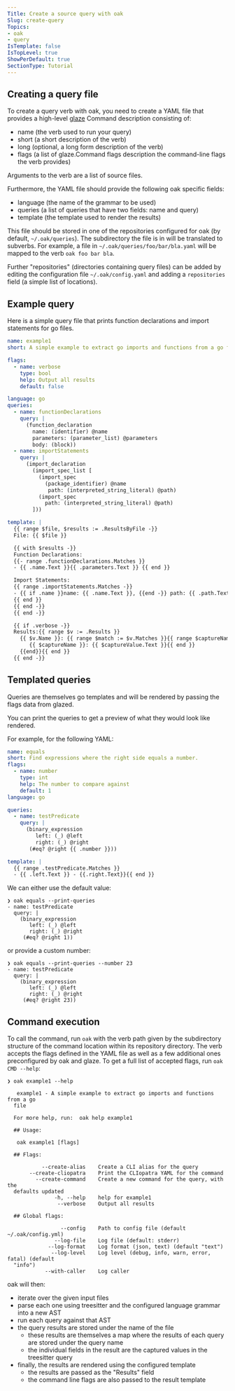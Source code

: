 ```yaml
---
Title: Create a source query with oak
Slug: create-query
Topics:
- oak
- query
IsTemplate: false
IsTopLevel: true
ShowPerDefault: true
SectionType: Tutorial
---
```


## Creating a query file

To create a query verb with oak, you need to create a YAML file that 
provides a high-level [glaze](https://github.com/go-go-golems/glazed) Command
description consisting of:

- name (the verb used to run your query)
- short (a short description of the verb)
- long (optional, a long form description of the verb)
- flags (a list of glaze.Command flags description the command-line flags the verb provides)

Arguments to the verb are a list of source files. 

Furthermore, the YAML file should provide the following oak specific fields:

- language (the name of the grammar to be used)
- queries (a list of queries that have two fields: name and query)
- template (the template used to render the results)

This file should be stored in one of the repositories configured for oak (by default, `~/.oak/queries`).
The subdirectory the file is in will be translated to subverbs. For example, a file in `~/.oak/queries/foo/bar/bla.yaml`
will be mapped to the verb `oak foo bar bla`.

Further "repositories" (directories containing query files) can be added by editing the configuration file
`~/.oak/config.yaml` and adding a `repositories` field (a simple list of locations).

## Example query

Here is a simple query file that prints function declarations and import statements for go files.

```yaml
name: example1
short: A simple example to extract go imports and functions from a go file

flags:
  - name: verbose
    type: bool
    help: Output all results
    default: false

language: go
queries:
  - name: functionDeclarations
    query: |
      (function_declaration
        name: (identifier) @name
        parameters: (parameter_list) @parameters
        body: (block))
  - name: importStatements
    query: |
      (import_declaration
        (import_spec_list [
          (import_spec
            (package_identifier) @name
             path: (interpreted_string_literal) @path)
          (import_spec
            path: (interpreted_string_literal) @path)
        ]))

template: |
  {{ range $file, $results := .ResultsByFile -}}
  File: {{ $file }}

  {{ with $results -}}
  Function Declarations:
  {{- range .functionDeclarations.Matches }}
  - {{ .name.Text }}{{ .parameters.Text }} {{ end }}

  Import Statements:
  {{ range .importStatements.Matches -}}
  - {{ if .name }}name: {{ .name.Text }}, {{end -}} path: {{ .path.Text }}
  {{ end }}
  {{ end -}}
  {{ end -}}

  {{ if .verbose -}}
  Results:{{ range $v := .Results }}
    {{ $v.Name }}: {{ range $match := $v.Matches }}{{ range $captureName, $captureValue := $match }}
       {{ $captureName }}: {{ $captureValue.Text }}{{ end }}
    {{end}}{{ end }}
  {{ end -}}
```

## Templated queries

Queries are themselves go templates and will be rendered by passing the flags data from glazed.

You can print the queries to get a preview of what they would look like rendered.

For example, for the following YAML:

```yaml
name: equals
short: Find expressions where the right side equals a number.
flags:
  - name: number
    type: int
    help: The number to compare against
    default: 1
language: go

queries:
  - name: testPredicate
    query: |
      (binary_expression
         left: (_) @left
         right: (_) @right
       (#eq? @right {{ .number }}))

template: |
  {{ range .testPredicate.Matches }}
  - {{ .left.Text }} - {{.right.Text}}{{ end }}

```

We can either use the default value:

``` 
❯ oak equals --print-queries
- name: testPredicate
  query: |
    (binary_expression
       left: (_) @left
       right: (_) @right
     (#eq? @right 1))
```

or provide a custom number:

```
❯ oak equals --print-queries --number 23 
- name: testPredicate
  query: |
    (binary_expression
       left: (_) @left
       right: (_) @right
     (#eq? @right 23))
```

## Command execution

To call the command, run `oak` with the verb path given by the subdirectory structure of the command location
within its repository directory. The verb accepts the flags defined in the YAML file as well as a few additional ones
preconfigured by oak and glaze. To get a full list of accepted flags, run `oak CMD --help`:

```
❯ oak example1 --help

   example1 - A simple example to extract go imports and functions from a go  
  file                                                                        
                                                                              
  For more help, run:  oak help example1                                      
                                                                              
  ## Usage:                                                                   
                                                                              
   oak example1 [flags]                                                       
                                                                              
  ## Flags:                                                                   
                                                                              
           --create-alias    Create a CLI alias for the query                 
       --create-cliopatra    Print the CLIopatra YAML for the command         
         --create-command    Create a new command for the query, with the     
  defaults updated                                                            
               -h, --help    help for example1                                
                --verbose    Output all results                               
                                                                              
  ## Global flags:                                                            
                                                                              
                 --config    Path to config file (default ~/.oak/config.yml)  
               --log-file    Log file (default: stderr)                       
             --log-format    Log format (json, text) (default "text")         
              --log-level    Log level (debug, info, warn, error, fatal) (default
  "info")                                                                     
            --with-caller    Log caller                                       
```

oak will then:
- iterate over the given input files
- parse each one using treesitter and the configured language grammar into a new AST
- run each query against that AST
- the query results are stored under the name of the file
  - these results are themselves a map where the results of each query are stored under the query name
  - the individual fields in the result are the captured values in the treesitter query
- finally, the results are rendered using the configured template
  - the results are passed as the "Results" field
  - the command line flags are also passed to the result template